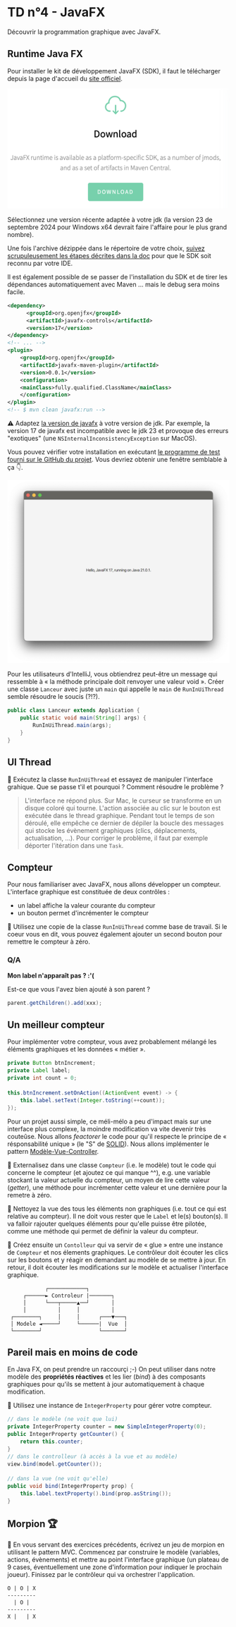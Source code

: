 # TD n°4 - JavaFX

Découvrir la programmation graphique avec JavaFX.

## Runtime Java FX

Pour installer le kit de développement JavaFX (SDK), il faut le télécharger depuis
la page d'accueil du [site officiel](https://openjfx.io).

![Téléchargement du SDK](./assets/lien_telechargement.png)

Sélectionnez une version récente adaptée à votre jdk (la version 23 de septembre 2024
pour Windows x64 devrait faire l'affaire pour le plus grand nombre).

Une fois l'archive dézippée dans le répertoire de votre choix, 
[suivez scrupuleusement les étapes décrites dans la doc](https://openjfx.io/openjfx-docs/#ECLIPSE-IDE)
pour que le SDK soit reconnu par votre IDE.

Il est également possible de se passer de l'installation du SDK et de tirer
les dépendances automatiquement avec Maven ... mais le debug sera moins facile.

```xml
<dependency>
      <groupId>org.openjfx</groupId>
      <artifactId>javafx-controls</artifactId>
      <version>17</version>
</dependency>
<!-- ... -->
<plugin>
    <groupId>org.openjfx</groupId>
    <artifactId>javafx-maven-plugin</artifactId>
    <version>0.0.1</version>
    <configuration>
    <mainClass>fully.qualified.ClassName</mainClass>
    </configuration>
</plugin>
<!-- $ mvn clean javafx:run -->
```

⚠️ Adaptez [la version de javafx](https://mvnrepository.com/artifact/org.openjfx/javafx) à votre version de jdk.
Par exemple, la version 17 de javafx est incompatible avec le jdk 23 et provoque des erreurs "exotiques"
(une `NSInternalInconsistencyException` sur MacOS).

Vous pouvez vérifier votre installation en exécutant [le programme de test fourni sur le GitHub du projet](https://github.com/openjfx/samples/blob/master/HelloFX/CLI/hellofx/HelloFX.java). Vous devriez obtenir une fenêtre semblable à ça 👇.

![HelloFX](./assets/hello.png)

Pour les utilisateurs d'IntelliJ, vous obtiendrez peut-être un message qui ressemble à
« la méthode principale doit renvoyer une valeur void ». Créer une classe `Lanceur` avec
juste un `main` qui appelle le `main` de `RunInUiThread` semble résoudre le soucis (?!?).

```java
public class Lanceur extends Application {
    public static void main(String[] args) {
        RunInUiThread.main(args);
    }
}
```

## UI Thread

🚧 Exécutez la classe `RunInUiThread` et essayez de manipuler l'interface grahique.
Que se passe t'il et pourquoi ? Comment résoudre le problème ?

> L'interface ne répond plus. Sur Mac, le curseur se transforme en un disque coloré qui tourne.
> L'action associée au clic sur le bouton est exécutée dans le thread graphique.
> Pendant tout le temps de son déroulé, elle empêche ce dernier de dépiler
> la boucle des messages qui stocke les évènement graphiques (clics, déplacements, actualisation, ...).
> Pour corriger le problème, il faut par exemple déporter l'itération dans une `Task`.

## Compteur

Pour nous familiariser avec JavaFX, nous allons développer un compteur.
L'interface graphique est constituée de deux contrôles :
* un label affiche la valeur courante du compteur
* un bouton permet d'incrémenter le compteur

🚧 Utilisez une copie de la classe `RunInUiThread` comme base de travail.
Si le coeur vous en dit, vous pouvez également ajouter un second bouton 
pour remettre le compteur à zéro.

### Q/A

**Mon label n'apparaît pas ? :'(**

Est-ce que vous l'avez bien ajouté à son parent ?

```java
parent.getChildren().add(xxx);
```

## Un meilleur compteur

Pour implémenter votre compteur, vous avez probablement mélangé les éléments graphiques et les données « métier ».

```java
private Button btnIncrement;
private Label label;
private int count = 0;

this.btnIncrement.setOnAction((ActionEvent event) -> {
    this.label.setText(Integer.toString(++count));
});
```

Pour un projet aussi simple, ce méli-mélo a peu d'impact mais sur une interface plus complexe,
la moindre modification va vite devenir très couteûse. Nous allons _feactorer_ le code pour
qu'il respecte le principe de « résponsabilité unique » (le "S" de [SOLID](https://fr.wikipedia.org/wiki/SOLID_\(informatique\))). 
Nous allons implémenter le pattern [Modèle-Vue-Controller](https://fr.wikipedia.org/wiki/Modèle-vue-contrôleur).

🚧 Externalisez dans une classe `Compteur` (i.e. le modèle) tout le code qui concerne le compteur (et ajoutez ce qui manque ^^),
e.g. une variable stockant la valeur actuelle du compteur, un moyen de lire cette valeur (_getter_), une méthode
pour incrémenter cette valeur et une dernière pour la remetre à zéro.

🚧 Nettoyez la vue des tous les éléments non graphiques (i.e. tout ce qui est relative au compteur).
Il ne doit vous rester que le `Label` et le(s) bouton(s). Il va falloir rajouter quelques éléments
pour qu'elle puisse être pilotée, comme une méthode qui permet de définir la valeur du compteur.

🚧 Créez ensuite un `Contolleur` qui va servir de « glue » entre une instance de `Compteur`
et nos élements graphiques. Le contrôleur doit écouter les clics sur les boutons et y réagir
en demandant au modèle de se mettre à jour. En retour, il doit écouter les modifications sur le modèle
et actualiser l'interface graphique.

```
            ┌────────────┐            
     ┌──────► Controleur |───────┐    
     │      └───┬─────▲──┘       │    
     │          │     │          │    
 ┌────────┐     │     │      ┌───▼───┐
 │ Modele ◄─────┘     └──────|  Vue  │
 └────────┘                  └───────┘
```

## Pareil mais en moins de code

En Java FX, on peut prendre un raccourçi ;-) On peut utiliser dans notre modèle des **propriétés réactives**
et les lier (_bind_) à des composants graphiques pour qu'ils se mettent à jour automatiquement à chaque modification.

🚧 Utilisez une instance de `IntegerProperty` pour gérer votre compteur.

```java
// dans le modèle (ne voit que lui)
private IntegerProperty counter = new SimpleIntegerProperty(0);
public IntegerProperty getCounter() {
    return this.counter;
}
// dans le controlleur (à accès à la vue et au modèle)
view.bind(model.getCounter());

// dans la vue (ne voit qu'elle)
public void bind(IntegerProperty prop) {
    this.label.textProperty().bind(prop.asString());
}
```

## Morpion 🏆

🚧 En vous servant des exercices précédents, écrivez un jeu de morpion en utilisant le pattern MVC.
Commencez par construire le modèle (variables, actions, évènements) et mettre au point l'interface graphique
(un plateau de 9 cases, éventuellement une zone d'information pour indiquer le prochain joueur).
Finissez par le contrôleur qui va orchestrer l'application.

```
O | O | X
---------
  | O | 
---------
X |   | X
```
